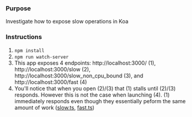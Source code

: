 ### Purpose
Investigate how to expose slow operations in Koa

### Instructions
1. `npm install`
1. `npm run watch-server`
1. This app exposes 4 endpoints: http://localhost:3000/ (1), http://localhost:3000/slow (2), http://localhost:3000/slow_non_cpu_bound (3), and http://localhost:3000/fast (4)
1. You'll notice that when you open (2)/(3) that (1) stalls until (2)/(3) responds. However this is not the case when launching (4). (1) immediately responds even though they essentially peform the same amount of work ([slow.ts](./src/routes/slow.ts), [fast.ts](./src/routes/fast.ts))
